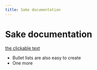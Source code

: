 ```yaml
---
title: Sake documentation
---
```


# Sake documentation

[the clickable text](http://xlson.com/)

* Bullet lists are also easy to create
* One more
